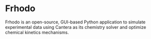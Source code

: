 # Frhodo
Frhodo is an open-source, GUI-based Python application to simulate experimental data using Cantera as its chemistry solver and optimize chemical kinetics mechanisms.
